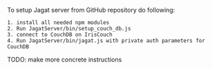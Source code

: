 To setup Jagat server from GitHub repository do following:

	1. install all needed npm modules
	2. Run JagatServer/bin/setup_couch_db.js
	3. connect to CouchDB on IrisCouch
	4. Run JagatServer/bin/jagat.js with private auth parameters for CouchDB

TODO: make more concrete instructions